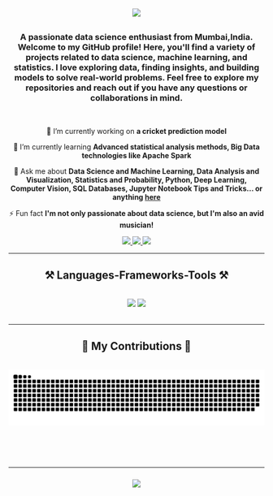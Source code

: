 

<h1 align="center">
    <img src="https://readme-typing-svg.herokuapp.com/?font=Righteous&size=35&center=true&vCenter=true&width=500&height=70&duration=4000&lines=Hi+There!+👋;+I'm+Atharva+Waghdhare!;" />
</h1>

<h3 align="center">A passionate data science enthusiast from Mumbai,India. Welcome to my GitHub profile! Here, you'll find a variety of projects related to data science, machine learning, and statistics. I love exploring data, finding insights, and building models to solve real-world problems. Feel free to explore my repositories and reach out if you have any questions or collaborations in mind.</h3>

<br/>

<div align="center">
 
 🔭 I’m currently working on **a cricket prediction model**
 
 🌱 I’m currently learning **Advanced statistical analysis methods, Big Data technologies like Apache Spark**

 💬 Ask me about **Data Science and Machine Learning,
Data Analysis and Visualization,
Statistics and Probability,
Python, 
Deep Learning, 
Computer Vision,
SQL Databases,
Jupyter Notebook Tips and Tricks... or anything [here](https://github.com/iAtharva26)**

 ⚡ Fun fact **I'm not only passionate about data science, but I'm also an avid musician!**
 
 </div>
 
<div align="center"> 
  <a href="mailto:iatharva26@gmail.com">
    <img src="https://img.shields.io/badge/Gmail-333333?style=for-the-badge&logo=gmail&logoColor=red" />
  </a>
  <a href="https://www.linkedin.com/in/atharva-waghdhare-0a458b1ba/" target="_blank">
    <img src="https://img.shields.io/badge/LinkedIn-0077B5?style=for-the-badge&logo=linkedin&logoColor=white" target="_blank" />
  </a>
  <a href="google.com" target="_blank">
     <img src="https://img.shields.io/badge/Portfolio-FF5722?style=for-the-badge&logo=todoist&logoColor=white" target="_blank" /> <!-- sqlite, safari, google-chrome are other good icon options -->
  </a>
</div>

 <hr/>
 
<h2 align="center">⚒️ Languages-Frameworks-Tools ⚒️</h2>
<br/>
<div align="center">
    <img src="https://skillicons.dev/icons?i=react,bootstrap,mui,html,css,vscode,github,figma,tailwind,git,r" />
    <img src="https://skillicons.dev/icons?i=nodejs,python,javascript,typescript,express,firebase,mongodb,c,java,nextjs,mysql,flask" /><br>
</div>

<br/>
<hr/>

<div align="center">
  <h2>🐍 My Contributions 🐍</h2>
  <br>
  <img alt="snake eating my contributions" src="https://raw.githubusercontent.com/salesp07/salesp07/output/github-contribution-grid-snake.svg" />
  
  <br/><br/><br/>
</div>

<hr/>



<h3 align="center">
    <img src="https://readme-typing-svg.herokuapp.com/?font=Righteous&size=25&center=true&vCenter=true&width=500&height=70&duration=4000&lines=Thanks+for+visiting!+✌️;+Shoot+me+a+message+on+Linkedin!;I'm+always+down+to+collab+:)">
</h3>

<br/>

